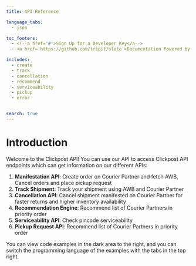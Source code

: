 ```yaml
---
title: API Reference

language_tabs:
  - json

toc_footers:
  - <!--a href='#'>Sign Up for a Developer Key</a-->
  - <a href='https://github.com/tripit/slate'>Documentation Powered by Slate</a>

includes:
  - create
  - track
  - cancellation
  - recommend
  - serviceability
  - pickup
  - error


search: true
---
```


# Introduction

Welcome to the Clickpost API! You can use our API to access Clickpost API endpoints which can get information on our different APIs:

1. __Manifestation API__: Create order on Courier Partner and fetch AWB, Cancel orders and place pickup request
2. __Track Shipment__: Track your shipment using AWB and Courier Partner
3. __Cancellation API__: Cancel shipment manifested on Courier Partner for faster returns and higher inventory availability
4. __Recommendation Engine__: Recommend list of Courier Partners in priority order
5. __Serviceability API__: Check pincode serviceability
6. __Pickup Request API__: Recommend list of Courier Partners in priority order

<!--We have language bindings in Shell, Ruby, PHP and Python!-->

You can view code examples in the dark area to the right, and you can switch the programming language of the examples with the tabs in the top right.
